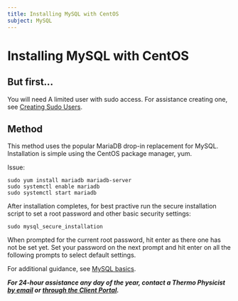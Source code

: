 ```yaml
---
title: Installing MySQL with CentOS
subject: MySQL
---
```


# Installing MySQL with CentOS

## But first...
You will need A limited user with sudo access. For assistance creating one, see [Creating Sudo Users](https://www.thermo.io/how-to/security/creating-sudo-users).

## Method
This method uses the popular MariaDB drop-in replacement for MySQL. Installation is simple using the CentOS package manager, yum. 

Issue:
```shell
sudo yum install mariadb mariadb-server
sudo systemctl enable mariadb
sudo systemctl start mariadb
```
After installation completes, for best practive run the secure installation script to set a root password and other basic security settings:
```shell
sudo mysql_secure_installation
```
When prompted for the current root password, hit enter as there one has not be set yet. Set your password on the next prompt and hit enter on all the following prompts to select default settings.

For additional guidance, see [MySQL basics](https://www.thermo.io/how-to/databases/mysql-basics).

**_For 24-hour assistance any day of the year, contact a Thermo Physicist [by email](mailto:physicists@thermo.io) or [through the Client Portal](https://www.thermo.io/login/)._**

